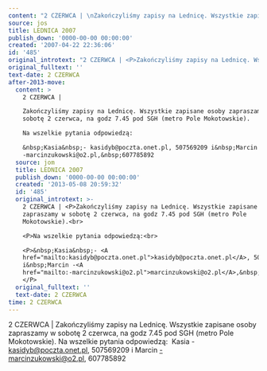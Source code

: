 ```yaml
---
content: "2 CZERWCA | \nZakończyliśmy zapisy na Lednicę. Wszystkie zapisane osoby zapraszamy w sobotę 2 czerwca, na godz 7.45 pod SGH (metro Pole Mokotowskie).\nNa wszelkie pytania odpowiedzą:\n&nbsp;Kasia&nbsp;- kasidyb@poczta.onet.pl, 507569209 i&nbsp;Marcin -marcinzukowski@o2.pl,&nbsp;607785892 \n\n\n<!--CONTENT FROM OLD SERVER (jos before 2013): 2 CZERWCA | \nZakończyliśmy zapisy na Lednicę. Wszystkie zapisane osoby zapraszamy w sobotę 2 czerwca, na godz 7.45 pod SGH (metro Pole Mokotowskie).\n\r\n\nNa wszelkie pytania odpowiedzą:\n\r\n\n&nbsp;Kasia&nbsp;- kasidyb@poczta.onet.pl, 507569209 i&nbsp;Marcin -marcinzukowski@o2.pl,&nbsp;607785892 \n\n-->"
source: jos
title: LEDNICA 2007
publish_down: '0000-00-00 00:00:00'
created: '2007-04-22 22:36:06'
id: '485'
original_introtext: "2 CZERWCA | <P>Zakończyliśmy zapisy na Lednicę. Wszystkie zapisane osoby zapraszamy w sobotę 2 czerwca, na godz 7.45 pod SGH (metro Pole Mokotowskie).<br>\r\n<P>Na wszelkie pytania odpowiedzą:<br>\r\n<P>&nbsp;Kasia&nbsp;- <A href=\"mailto:kasidyb@poczta.onet.pl\">kasidyb@poczta.onet.pl</A>, 507569209 i&nbsp;Marcin -<A href=\"mailto:-marcinzukowski@o2.pl\">marcinzukowski@o2.pl</A>,&nbsp;607785892 </P>"
original_fulltext: ''
text-date: 2 CZERWCA
after-2013-move:
  content: >
    2 CZERWCA | 

    Zakończyliśmy zapisy na Lednicę. Wszystkie zapisane osoby zapraszamy w
    sobotę 2 czerwca, na godz 7.45 pod SGH (metro Pole Mokotowskie).

    Na wszelkie pytania odpowiedzą:

    &nbsp;Kasia&nbsp;- kasidyb@poczta.onet.pl, 507569209 i&nbsp;Marcin
    -marcinzukowski@o2.pl,&nbsp;607785892 
  source: jom
  title: LEDNICA 2007
  publish_down: '0000-00-00 00:00:00'
  created: '2013-05-08 20:59:32'
  id: '485'
  original_introtext: >-
    2 CZERWCA | <P>Zakończyliśmy zapisy na Lednicę. Wszystkie zapisane osoby
    zapraszamy w sobotę 2 czerwca, na godz 7.45 pod SGH (metro Pole
    Mokotowskie).<br>

    <P>Na wszelkie pytania odpowiedzą:<br>

    <P>&nbsp;Kasia&nbsp;- <A
    href="mailto:kasidyb@poczta.onet.pl">kasidyb@poczta.onet.pl</A>, 507569209
    i&nbsp;Marcin -<A
    href="mailto:-marcinzukowski@o2.pl">marcinzukowski@o2.pl</A>,&nbsp;607785892
    </P>
  original_fulltext: ''
  text-date: 2 CZERWCA
time: 2 CZERWCA
---
```

2 CZERWCA | 
Zakończyliśmy zapisy na Lednicę. Wszystkie zapisane osoby zapraszamy w sobotę 2 czerwca, na godz 7.45 pod SGH (metro Pole Mokotowskie).
Na wszelkie pytania odpowiedzą:
&nbsp;Kasia&nbsp;- kasidyb@poczta.onet.pl, 507569209 i&nbsp;Marcin -marcinzukowski@o2.pl,&nbsp;607785892 


<!--CONTENT FROM OLD SERVER (jos before 2013): 2 CZERWCA | 
Zakończyliśmy zapisy na Lednicę. Wszystkie zapisane osoby zapraszamy w sobotę 2 czerwca, na godz 7.45 pod SGH (metro Pole Mokotowskie).


Na wszelkie pytania odpowiedzą:


&nbsp;Kasia&nbsp;- kasidyb@poczta.onet.pl, 507569209 i&nbsp;Marcin -marcinzukowski@o2.pl,&nbsp;607785892 

-->

<!--{{json:{"created_date":"2007-04-22 22:36:06","publish_down":"0000-00-00 00:00:00","id":"485"}}}-->